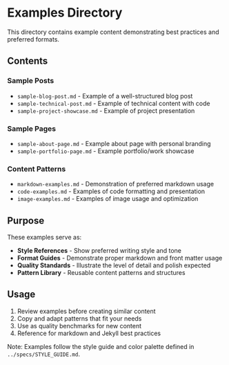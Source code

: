 # Examples Directory

This directory contains example content demonstrating best practices and preferred formats.

## Contents

### Sample Posts
- `sample-blog-post.md` - Example of a well-structured blog post
- `sample-technical-post.md` - Example of technical content with code
- `sample-project-showcase.md` - Example of project presentation

### Sample Pages
- `sample-about-page.md` - Example about page with personal branding
- `sample-portfolio-page.md` - Example portfolio/work showcase

### Content Patterns
- `markdown-examples.md` - Demonstration of preferred markdown usage
- `code-examples.md` - Examples of code formatting and presentation
- `image-examples.md` - Examples of image usage and optimization

## Purpose

These examples serve as:
- **Style References** - Show preferred writing style and tone
- **Format Guides** - Demonstrate proper markdown and front matter usage
- **Quality Standards** - Illustrate the level of detail and polish expected
- **Pattern Library** - Reusable content patterns and structures

## Usage

1. Review examples before creating similar content
2. Copy and adapt patterns that fit your needs
3. Use as quality benchmarks for new content
4. Reference for markdown and Jekyll best practices

Note: Examples follow the style guide and color palette defined in `../specs/STYLE_GUIDE.md`.